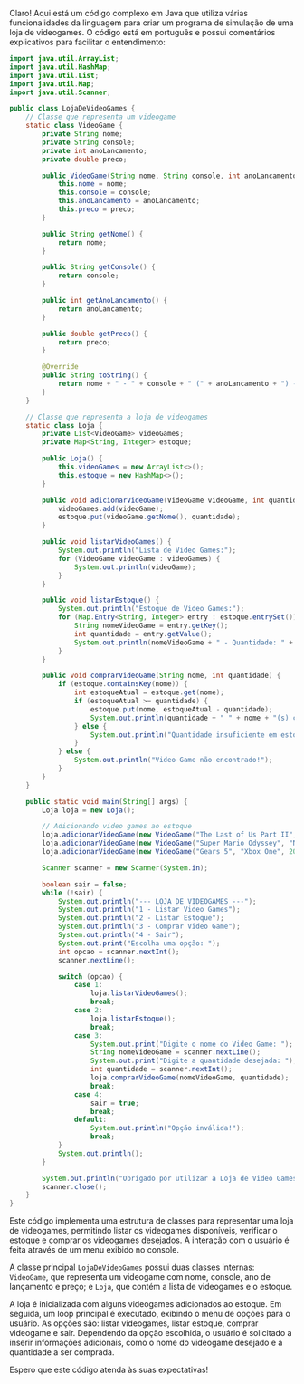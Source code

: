 Claro! Aqui está um código complexo em Java que utiliza várias funcionalidades da linguagem para criar um programa de simulação de uma loja de videogames. O código está em português e possui comentários explicativos para facilitar o entendimento:

```java
import java.util.ArrayList;
import java.util.HashMap;
import java.util.List;
import java.util.Map;
import java.util.Scanner;

public class LojaDeVideoGames {
    // Classe que representa um videogame
    static class VideoGame {
        private String nome;
        private String console;
        private int anoLancamento;
        private double preco;

        public VideoGame(String nome, String console, int anoLancamento, double preco) {
            this.nome = nome;
            this.console = console;
            this.anoLancamento = anoLancamento;
            this.preco = preco;
        }

        public String getNome() {
            return nome;
        }

        public String getConsole() {
            return console;
        }

        public int getAnoLancamento() {
            return anoLancamento;
        }

        public double getPreco() {
            return preco;
        }

        @Override
        public String toString() {
            return nome + " - " + console + " (" + anoLancamento + ") - R$" + preco;
        }
    }

    // Classe que representa a loja de videogames
    static class Loja {
        private List<VideoGame> videoGames;
        private Map<String, Integer> estoque;

        public Loja() {
            this.videoGames = new ArrayList<>();
            this.estoque = new HashMap<>();
        }

        public void adicionarVideoGame(VideoGame videoGame, int quantidade) {
            videoGames.add(videoGame);
            estoque.put(videoGame.getNome(), quantidade);
        }

        public void listarVideoGames() {
            System.out.println("Lista de Video Games:");
            for (VideoGame videoGame : videoGames) {
                System.out.println(videoGame);
            }
        }

        public void listarEstoque() {
            System.out.println("Estoque de Video Games:");
            for (Map.Entry<String, Integer> entry : estoque.entrySet()) {
                String nomeVideoGame = entry.getKey();
                int quantidade = entry.getValue();
                System.out.println(nomeVideoGame + " - Quantidade: " + quantidade);
            }
        }

        public void comprarVideoGame(String nome, int quantidade) {
            if (estoque.containsKey(nome)) {
                int estoqueAtual = estoque.get(nome);
                if (estoqueAtual >= quantidade) {
                    estoque.put(nome, estoqueAtual - quantidade);
                    System.out.println(quantidade + " " + nome + "(s) comprado(s) com sucesso!");
                } else {
                    System.out.println("Quantidade insuficiente em estoque!");
                }
            } else {
                System.out.println("Video Game não encontrado!");
            }
        }
    }

    public static void main(String[] args) {
        Loja loja = new Loja();

        // Adicionando video games ao estoque
        loja.adicionarVideoGame(new VideoGame("The Last of Us Part II", "PlayStation 4", 2020, 199.99), 10);
        loja.adicionarVideoGame(new VideoGame("Super Mario Odyssey", "Nintendo Switch", 2017, 299.99), 5);
        loja.adicionarVideoGame(new VideoGame("Gears 5", "Xbox One", 2019, 149.99), 8);

        Scanner scanner = new Scanner(System.in);

        boolean sair = false;
        while (!sair) {
            System.out.println("--- LOJA DE VIDEOGAMES ---");
            System.out.println("1 - Listar Video Games");
            System.out.println("2 - Listar Estoque");
            System.out.println("3 - Comprar Video Game");
            System.out.println("4 - Sair");
            System.out.print("Escolha uma opção: ");
            int opcao = scanner.nextInt();
            scanner.nextLine();

            switch (opcao) {
                case 1:
                    loja.listarVideoGames();
                    break;
                case 2:
                    loja.listarEstoque();
                    break;
                case 3:
                    System.out.print("Digite o nome do Video Game: ");
                    String nomeVideoGame = scanner.nextLine();
                    System.out.print("Digite a quantidade desejada: ");
                    int quantidade = scanner.nextInt();
                    loja.comprarVideoGame(nomeVideoGame, quantidade);
                    break;
                case 4:
                    sair = true;
                    break;
                default:
                    System.out.println("Opção inválida!");
                    break;
            }
            System.out.println();
        }

        System.out.println("Obrigado por utilizar a Loja de Video Games!");
        scanner.close();
    }
}
```

Este código implementa uma estrutura de classes para representar uma loja de videogames, permitindo listar os videogames disponíveis, verificar o estoque e comprar os videogames desejados. A interação com o usuário é feita através de um menu exibido no console.

A classe principal `LojaDeVideoGames` possui duas classes internas: `VideoGame`, que representa um videogame com nome, console, ano de lançamento e preço; e `Loja`, que contém a lista de videogames e o estoque.

A loja é inicializada com alguns videogames adicionados ao estoque. Em seguida, um loop principal é executado, exibindo o menu de opções para o usuário. As opções são: listar videogames, listar estoque, comprar videogame e sair. Dependendo da opção escolhida, o usuário é solicitado a inserir informações adicionais, como o nome do videogame desejado e a quantidade a ser comprada.

Espero que este código atenda às suas expectativas!